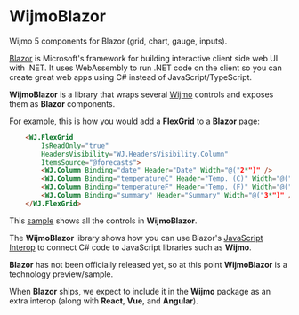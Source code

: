 # WijmoBlazor
Wijmo 5 components for Blazor (grid, chart, gauge, inputs).

[Blazor](https://docs.microsoft.com/en-us/aspnet/core/blazor)
is Microsoft's framework for building interactive client
side web UI with .NET. It uses WebAssembly to run .NET code on the
client so you can create great web apps using C# instead of
JavaScript/TypeScript.

**WijmoBlazor** is a library that wraps several
[Wijmo](https://www.grapecity.com/wijmo) controls and exposes
them as **Blazor** components.

For example, this is how you would add a **FlexGrid** to a 
**Blazor** page:

```html
    <WJ.FlexGrid
        IsReadOnly="true"
        HeadersVisibility="WJ.HeadersVisibility.Column"
        ItemsSource="@forecasts">
        <WJ.Column Binding="date" Header="Date" Width="@("2*")" />
        <WJ.Column Binding="temperatureC" Header="Temp. (C)" Width="@("2*")" />
        <WJ.Column Binding="temperatureF" Header="Temp. (F)" Width="@("2*")" />
        <WJ.Column Binding="summary" Header="Summary" Width="@("3*")" />
    </WJ.FlexGrid>
```

This [sample](https://wijmoblazor.firebaseapp.com) shows all the controls 
in **WijmoBlazor**.

The **WijmoBlazor** library shows how you can use Blazor's
[JavaScript Interop](https://docs.microsoft.com/en-us/aspnet/core/blazor/javascript-interop?view=aspnetcore-3.0)
to connect C# code to JavaScript libraries such as **Wijmo**.

**Blazor** has not been officially released yet, so at this point **WijmoBlazor**
is a technology preview/sample.

When **Blazor** ships, we expect to include it in the **Wijmo** package as an
extra interop (along with **React**, **Vue**, and **Angular**).

